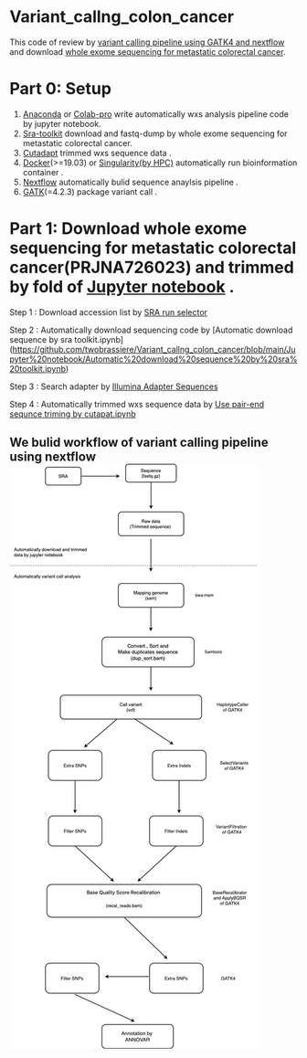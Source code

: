 # Variant_callng_colon_cancer
This code of review by [variant calling pipeline using GATK4 and nextflow](https://github.com/gencorefacility/variant-calling-pipeline-gatk4) and download [whole exome sequencing for metastatic colorectal cancer](https://www.ncbi.nlm.nih.gov/bioproject/PRJNA726023).

# Part 0: Setup
1. [Anaconda](https://www.anaconda.com/products/distribution) or [Colab-pro](https://colab.research.google.com/?hl=zh-tw) write automatically wxs analysis pipeline code by jupyter notebook.
2. [Sra-toolkit](https://github.com/ncbi/sra-tools/wiki/02.-Installing-SRA-Toolkit) download and fastq-dump by whole exome sequencing for metastatic colorectal cancer.
3. [Cutadapt](https://anaconda.org/bioconda/cutadapt) trimmed wxs sequence data .
4. [Docker](https://desktop.docker.com/mac/main/amd64/Docker.dmg?utm_source=docker&utm_medium=webreferral&utm_campaign=dd-smartbutton&utm_location=module)(>=19.03) or [Singularity(by HPC)](https://docs.sylabs.io/guides/latest/user-guide/) automatically run bioinformation container .
5. [Nextflow](https://www.nextflow.io/docs/latest/getstarted.html) automatically  bulid sequence anaylsis pipeline .
6. [GATK](https://github.com/broadinstitute/gatk/releases)(=4.2.3) package variant call .

# Part 1: Download whole exome sequencing for metastatic colorectal cancer(PRJNA726023) and trimmed by fold of [Jupyter notebook](https://github.com/twobrassiere/Automatically-analysis-whole-exome-sequencing-of-colon-cancer-dataset/tree/main/Jupyter%20notebook) .
   Step 1 : Download accession list by [SRA run selector](https://www.ncbi.nlm.nih.gov/Traces/study/?query_key=5&WebEnv=MCID_63a51fbfe936a5469741cbf0&o=acc_s%3Aa) 
   
   Step 2 : Automatically download sequencing code by [Automatic download sequence by sra toolkit.ipynb]
(https://github.com/twobrassiere/Variant_callng_colon_cancer/blob/main/Jupyter%20notebook/Automatic%20download%20sequence%20by%20sra%20toolkit.ipynb)
   
   Step 3 : Search adapter by [Illumina Adapter Sequences](https://support-docs.illumina.com/SHARE/AdapterSeq/illumina-adapter-sequences.pdf)
   
   Step 4 : Automatically trimmed wxs sequence data by [Use pair-end sequnce triming by cutapat.ipynb](https://github.com/twobrassiere/Variant_callng_colon_cancer/blob/main/Jupyter%20notebook/Use%20pair-end%20sequnce%20%20triming%20by%20cutapat.ipynb)
   
## We bulid workflow of  variant calling pipeline using nextflow![iamge](https://github.com/twobrassiere/Variant_callng_colon_cancer/blob/main/workflow.jpg)

